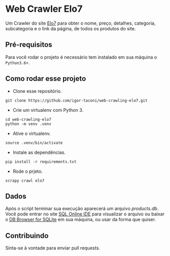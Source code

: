 # Web Crawler Elo7

Um Crawler do site [Elo7](https://www.elo7.com.br/) para obter o nome, preço, detalhes, categoria, subcategoria e o link da página, de todos os produtos do site.

## Pré-requisitos
Para você rodar o projeto é necessário tem instalado em sua máquina o `Python3.6+`.

## Como rodar esse projeto
-   Clone esse repositório.
```
git clone https://github.com/igor-taconi/web-crawling-elo7.git
```
-   Crie um virtualenv com Python 3.
```
cd web-crawling-elo7
python -m venv .venv
```
-   Ative o virtualenv.
```
source .venv/bin/activate
```
-   Instale as dependências.
```
pip install -r requirements.txt
```
-   Rode o prjeto.
```
scrapy crawl elo7
```

## Dados
Após o script terminar sua execução aparecerá um arquivo _products.db_.  
Você pode entrar no site [SQL Online IDE](https://sqliteonline.com/) para visualizar o arquivo ou baixar o [DB Browser for SQLite](https://sqlitebrowser.org/dl/) em sua máquina, ou usar da forma que quiser.

## Contribuindo
Sinta-se à vontade para enviar pull requests.
